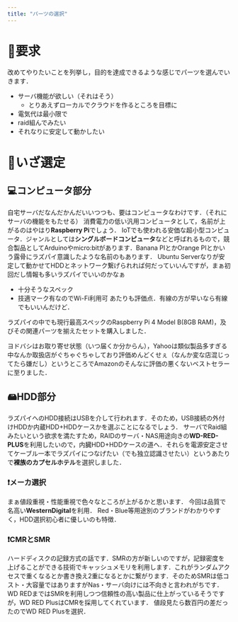 ```yaml
---
title: "パーツの選択"
---
```


# 📝要求
改めてやりたいことを列挙し，目的を達成できるような感じでパーツを選んでいきます．

- サーバ機能が欲しい（それはそう）
  - とりあえずローカルでクラウドを作るところを目標に
- 電気代は最小限で
- raid組んでみたい
- それなりに安定して動かしたい

# 🤔いざ選定

## 💻コンピュータ部分
自宅サーバだなんだかんだいいつつも、要はコンピュータなわけです．（それにサーバの機能をもたせる）
消費電力の低い汎用コンピュータとして，名前が上がるのはやはり**Raspberry Pi**でしょう．
IoTでも使われる安価な超小型コンピュータ．ジャンルとしては**シングルボードコンピュータ**などと呼ばれるもので，競合製品としてArduinoやmicro:bitがあります．Banana PIとかOrange PIとかいう露骨にラズパイ意識したような名前のもあります．
Ubuntu Serverなりが安定して動かせてHDDとネットワーク繋げられれば何だっていいんですが，まぁ初回だし情報も多いラズパイでいいのかなぁ
- 十分そうなスペック
- 技適マーク有なのでWi-Fi利用可
あたりも評価点．有線の方が早いなら有線でもいいんだけど．

ラズパイの中でも現行最高スペックのRaspberry Pi 4 Model B(8GB RAM)，及びその関連パーツを揃えたセットを購入しました．

ヨドバシはお取り寄せ状態（いつ届くか分からん），Yahooは類似製品多すぎる中なんか取扱店がぐちゃぐちゃしており評価めんどくせぇ（なんか変な店混じってたら嫌だし）というところでAmazonのそんなに評価の悪くないベストセラーに至りました．
## 🖴HDD部分
ラズパイへのHDD接続はUSBを介して行われます．そのため，USB接続の外付けHDDか内蔵HDD+HDDケースかを選ぶことになるでしょう．
サーバでRaid組みたいという欲求を満たすため，RAIDのサーバ・NAS用途向きの**WD-RED-PLUS**を利用したいので，内臓HDD+HDDケースの道へ．それらを電源安定させてケーブル一本でラズパイにつなげたい（でも独立認識させたい）というあたりで**裸族のカプセルホテル**を選択しました．
### ❗メーカ選択
まぁ値段重視・性能重視で色々なところが上がるかと思います．
今回は品質で名高い**WesternDigital**を利用．
Red・Blue等用途別のブランドがわかりやすく，HDD選択初心者に優しいのも特徴．
### ❗CMRとSMR
ハードディスクの記録方式の話です．SMRの方が新しいのですが，記録密度を上げることができる技術でキャッシュメモリを利用します．これがランダムアクセスで重くなるとか書き換え2重になるとかに繋がります．そのためSMRは低コスト・大容量ではありますがNas・サーバ向けには不向きと言われがちです．
WD REDまではSMRを利用しつつ信頼性の高い製品に仕上がっているそうですが，WD RED PlusはCMRを採用してくれています．
値段見たら数百円の差だったのでWD RED Plusを選択．

